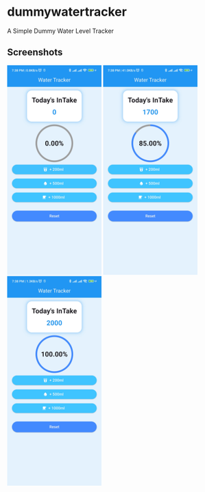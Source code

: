 # dummywatertracker

A Simple Dummy Water Level Tracker

## Screenshots

<img height="490px" src="assets/0.jpg">
<img height="490px" src="assets/half.jpg">
<img height="490px" src="assets/full.jpg">